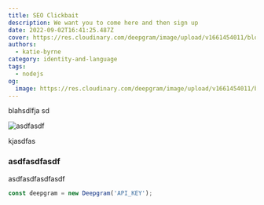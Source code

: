 ```yaml
---
title: SEO Clickbait
description: We want you to come here and then sign up
date: 2022-09-02T16:41:25.487Z
cover: https://res.cloudinary.com/deepgram/image/upload/v1661454011/blog/build-a-livestream-web-application-vue-and-express-setup/ograph.png
authors:
  - katie-byrne
category: identity-and-language
tags:
  - nodejs
og:
  image: https://res.cloudinary.com/deepgram/image/upload/v1661454011/blog/build-a-livestream-web-application-vue-and-express-setup/ograph.png
---
```

b﻿lahsdlfja sd

![asdfasdf ](https://res.cloudinary.com/deepgram/image/upload/v1661454011/blog/build-a-livestream-web-application-vue-and-express-setup/ograph.png "asdfasdf")

kjasdfas



### a﻿sdfasdfasdf

a﻿sdfasdfasdfasdf



```javascript
const deepgram = new Deepgram('API_KEY');
```